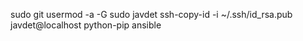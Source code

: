 sudo
git
usermod -a -G sudo javdet
ssh-copy-id -i ~/.ssh/id_rsa.pub javdet@localhost
python-pip
ansible
